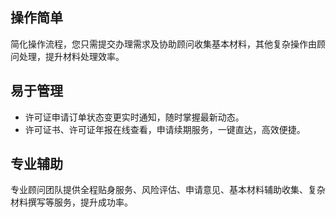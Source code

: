 ## 操作简单
简化操作流程，您只需提交办理需求及协助顾问收集基本材料，其他复杂操作由顾问处理，提升材料处理效率。

## 易于管理
- 许可证申请订单状态变更实时通知，随时掌握最新动态。
- 许可证书、许可证年报在线查看，申请续期服务，一键直达，高效便捷。

## 专业辅助

专业顾问团队提供全程贴身服务、风险评估、申请意见、基本材料辅助收集、复杂材料撰写等服务，提升成功率。
